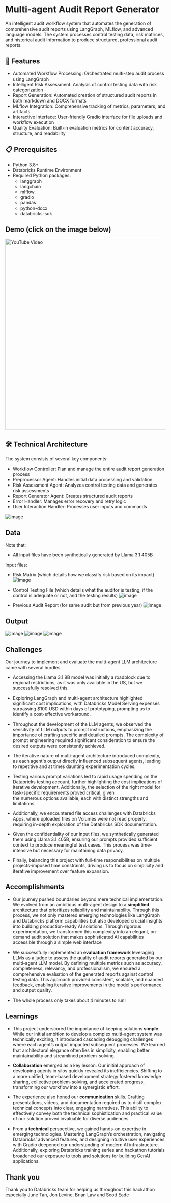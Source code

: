 # Multi-agent Audit Report Generator

An intelligent audit workflow system that automates the generation of comprehensive audit reports using LangGraph, MLflow, and advanced language models. The system processes control testing data, risk matrices, and historical audit information to produce structured, professional audit reports.

## 🌟 Features

- Automated Workflow Processing: Orchestrated multi-step audit process using LangGraph
- Intelligent Risk Assessment: Analysis of control testing data with risk categorization
- Report Generation: Automated creation of structured audit reports in both markdown and DOCX formats
- MLflow Integration: Comprehensive tracking of metrics, parameters, and artifacts
- Interactive Interface: User-friendly Gradio interface for file uploads and workflow execution
- Quality Evaluation: Built-in evaluation metrics for content accuracy, structure, and readability

## 📋 Prerequisites

- Python 3.8+
- Databricks Runtime Environment
- Required Python packages:
  - langgraph
  - langchain
  - mlflow
  - gradio
  - pandas
  - python-docx
  - databricks-sdk

## Demo (click on the image below)
<a href="https://www.youtube.com/watch?v=2V_gO0vBh2U" target="_blank">
    <img src="https://img.youtube.com/vi/2V_gO0vBh2U/0.jpg" alt="YouTube Video" width="600">
</a>

## 🛠 Technical Architecture

The system consists of several key components:

- Workflow Controller: Plan and manage the entire audit report generation process
- Preprocessor Agent: Handles initial data processing and validation
- Risk Assessment Agent: Analyzes control testing data and generates risk assessments
- Report Generator Agent: Creates structured audit reports
- Error Handler: Manages error recovery and retry logic
- User Interaction Handler: Processes user inputs and commands

![image](https://github.com/user-attachments/assets/3bbd5a94-0e98-41bf-94b8-5d1f8053b979)

## Data 
Note that:
- All input files have been synthetically generated by Llama 3.1 405B

Input files:
- Risk Matrix (which details how we classify risk based on its impact)
![image](https://github.com/user-attachments/assets/09739bd1-7748-4165-81fa-d15066415371)

- Control Testing File (which details what the auditor is testing, if the control is adequate or not, and the testing results)
![image](https://github.com/user-attachments/assets/4f863512-c98d-4ad9-97fc-c3ba416b1ce0)

- Previous Audit Report (for same audit but from previous year)
![image](https://github.com/user-attachments/assets/7e4e95f7-8d2f-4242-8a1a-57170df99e7b)

## Output
![image](https://github.com/user-attachments/assets/5ab063df-1dfa-4d53-8221-5f1ed852d658)
![image](https://github.com/user-attachments/assets/af18e448-a11d-4d2e-82c7-9fa77ea42203)
![image](https://github.com/user-attachments/assets/73155e19-3454-4a6a-8de7-998a81b0c3d1)




## Challenges
Our journey to implement and evaluate the multi-agent LLM architecture came with several hurdles.  

- Accessing the Llama 3.1 8B model was initially a roadblock due to regional restrictions, as it was only available in the US, but we successfully resolved this.  

- Exploring LangGraph and multi-agent architecture highlighted significant cost implications, with Databricks Model Serving expenses surpassing $100 USD within days of prototyping, prompting us to identify a cost-effective workaround. 

- Throughout the development of the LLM agents, we observed the sensitivity of LLM outputs to prompt instructions, emphasizing the importance of crafting specific and detailed prompts. The complexity of prompt engineering required significant consideration to ensure 
 the desired outputs were consistently achieved. 

- The iterative nature of multi-agent architecture introduced complexity, as each agent's output directly influenced subsequent agents, leading to repetitive and at times daunting experimentation cycles.  

- Testing various prompt variations led to rapid usage spending on the Databricks testing account, further highlighting the cost implications of iterative development. Additionally, the selection of the right model for task-specific requirements proved critical, given   
 the numerous options available, each with distinct strengths and limitations. 

- Additionally, we encountered file access challenges with Databricks Apps, where uploaded files on Volumes were not read properly, requiring in-depth exploration of the Databricks SDK documentation. 

- Given the confidentiality of our input files, we synthetically generated them using Llama 3.1 405B, ensuring our prompts provided sufficient context to produce meaningful test cases. This process was time-intensive but necessary for maintaining data privacy.  

- Finally, balancing this project with full-time responsibilities on multiple projects-imposed time constraints, driving us to focus on simplicity and iterative improvement over feature expansion. 

## Accomplishments
- Our journey pushed boundaries beyond mere technical implementation. We evolved from an ambitious multi-agent design to a **simplified** architecture that prioritizes reliability and maintainability. Through this process, we not only mastered emerging technologies like 
 LangGraph and Databricks platform capabilities but also developed crucial insights into building production-ready AI solutions. Through rigorous experimentation, we transformed this complexity into an elegant, on-demand audit solution that makes sophisticated AI 
 capabilities accessible through a simple web interface 

- We successfully implemented an **evaluation framework** leveraging LLMs as a judge to assess the quality of audit reports generated by our multi-agent LLM model. By defining multiple metrics such as accuracy, completeness, relevancy, and professionalism, we ensured a 
 comprehensive evaluation of the generated reports against control testing data. This approach provided consistent, scalable, and nuanced feedback, enabling iterative improvements in the model's performance and output quality.

- The whole process only takes about 4 minutes to run!

## Learnings
- This project underscored the importance of keeping solutions **simple**. While our initial ambition to develop a complex multi-agent system was technically exciting, it introduced cascading debugging challenges where each agent’s output impacted subsequent processes. We 
 learned that architectural elegance often lies in simplicity, enabling better maintainability and streamlined problem-solving.   

- **Collaboration** emerged as a key lesson. Our initial approach of developing agents in silos quickly revealed its inefficiencies. Shifting to a more unified, team-based development strategy fostered knowledge sharing, collective problem-solving, and accelerated 
 progress, transforming our workflow into a synergistic effort.   

- The experience also honed our **communication** skills. Crafting presentations, videos, and documentation required us to distil complex technical concepts into clear, engaging narratives. This ability to effectively convey both the technical sophistication and practical 
 value of our solution proved invaluable for diverse audiences.    

- From a **technical** perspective, we gained hands-on expertise in emerging technologies. Mastering LangGraph’s orchestration, navigating Databricks’ advanced features, and designing intuitive user experiences with Gradio deepened our understanding of modern AI 
 infrastructure. Additionally, exploring Databricks training series and hackathon tutorials broadened our exposure to tools and solutions for building GenAI applications.

## Thank you
Thank you to Databricks team for helping us throughout this hackathon especially June Tan, Jon Levine, Brian Law and Scott Eade
